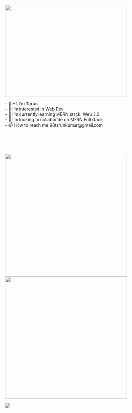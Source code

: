 <p>

<img width="400" height="300" src="https://raw.githubusercontent.com/demartini/demartini/master/code.gif">
    <div width="400">
    - 👋 Hi, I’m Tarun <br/>
- 👀 I’m interested in Web Dev <br/>
- 🌱 I’m currently learning MERN stack, Web 3.0 <br/>
- 💞️ I’m looking to collaborate on MERN Full stack <br/>
- 📫 How to reach me 98tarunkumar@gmail.com <br/>
    </div>
</p>

<br/>
<br/>
<br/>
<p >
  <img src = "https://github-readme-stats.vercel.app/api?username=98tarunkumar&show_icons=true&theme=dark" width = 400>
  <img src = "https://github-readme-streak-stats.herokuapp.com?user=98tarunkumar&theme=dark&hide_border=true" width = 400>
</p>
<p >
  <a href="https://github.com/98tarunkumar/github-readme-stats"><img src="https://github-readme-stats.vercel.app/api/top-langs/?username=98tarunkumar&layout=compact&theme=dark" /></a>
 </p>
<!---
98tarunkumar/98tarunkumar is a ✨ special ✨ repository because its `README.md` (this file) appears on your GitHub profile.
You can click the Preview link to take a look at your changes.
--->
